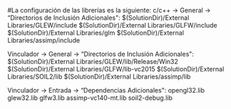 #La configuración de las librerías es la siguiente:
c/c++ -> General -> “Directorios de Inclusión Adicionales":
$(SolutionDir)/External Libraries/GLEW/include
$(SolutionDir)/External Libraries/GLFW/include
$(SolutionDir)/External Libraries/glm
$(SolutionDir)/External Libraries/assimp/include

Vinculador -> General -> “Directorios de Inclusión Adicionales":
$(SolutionDir)/External Libraries/GLEW/lib/Release/Win32
$(SolutionDir)/External Libraries/GLFW/lib-vc2015
$(SolutionDir)/External Libraries/SOIL2/lib
$(SolutionDir)/External Libraries/assimp/lib

Vinculador -> Entrada -> “Dependencias Adicionales":
opengl32.lib
glew32.lib
glfw3.lib
assimp-vc140-mt.lib
soil2-debug.lib
